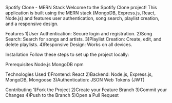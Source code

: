 Spotify Clone - MERN Stack
Welcome to the Spotify Clone project! This application is built using the MERN stack (MongoDB, Express.js, React, Node.js) and features user authentication, song search, playlist creation, and a responsive design.

Features
1)User Authentication: Secure login and registration.
2)Song Search: Search for songs and artists.
3)Playlist Creation: Create, edit, and delete playlists.
4)Responsive Design: Works on all devices.


Installation
Follow these steps to set up the project locally:

Prerequisites
Node.js
MongoDB
npm

Technologies Used
1)Frontend: React
2)Backend: Node.js, Express.js, MongoDB, Mongoose
3)Authentication: JSON Web Tokens (JWT)

Contributing
1)Fork the Project
2)Create your Feature Branch 
3)Commit your Changes 
4)Push to the Branch 
5)Open a Pull Request
